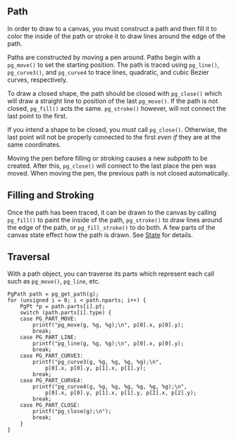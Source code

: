 Path
----------------------------------------------------------------

In order to draw to a canvas, you must construct a path and then
fill it to color the inside of the path or stroke it to draw
lines around the edge of the path.

Paths are constructed by moving a pen around. Paths begin with a
`pg_move()` to set the starting position. The path is traced
using `pg_line()`, `pg_curve3()`, and `pg_curve4` to trace
lines, quadratic, and cubic Bezier curves, respectively.

To draw a closed shape, the path should be closed with
`pg_close()` which will draw a straight line to position of the
last `pg_move()`. If the path is not closed, `pg_fill()` acts
the same. `pg_stroke()` however, will not connect the last point
to the first.

If you intend a shape to be closed, you *must* call
`pg_close()`. Otherwise, the last point will not be properly
connected to the first *even if* they are at the same
coordinates.

Moving the pen before filling or stroking causes a new _subpath_
to be created. After this, `pg_close()` will connect to the last
place the pen was moved. When moving the pen, the previous path
is not closed automatically.


Filling and Stroking
----------------------------------------------------------------

Once the path has been traced, it can be drawn to the canvas by
calling `pg_fill()` to paint the inside of the path,
`pg_stroke()` to draw lines around the edge of the path, or
`pg_fill_stroke()` to do both. A few parts of the canvas state
effect how the path is drawn. See [State](state.md) for details.


Traversal
----------------------------------------------------------------

With a path object, you can traverse its parts which represent
each call such as `pg_move()`, `pg_line`, etc.

    PgPath path = pg_get_path(g);
    for (unsigned i = 0; i < path.nparts; i++) {
        PgPt *p = path.parts[i].pt;
        switch (path.parts[i].type) {
        case PG_PART_MOVE:
            printf("pg_move(g, %g, %g);\n", p[0].x, p[0].y);
            break;
        case PG_PART_LINE:
            printf("pg_line(g, %g, %g);\n", p[0].x, p[0].y);
            break;
        case PG_PART_CURVE3:
            printf("pg_curve3(g, %g, %g, %g, %g);\n",
                p[0].x, p[0].y, p[1].x, p[1].y);
            break;
        case PG_PART_CURVE4:
            printf("pg_curve4(g, %g, %g, %g, %g, %g, %g);\n",
                p[0].x, p[0].y, p[1].x, p[1].y, p[2].x, p[2].y);
            break;
        case PG_PART_CLOSE:
            printf("pg_close(g);\n");
            break;
        }
    }
